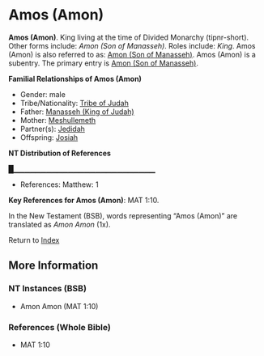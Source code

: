 # Amos (Amon)
**Amos (Amon)**. 
King living at the time of Divided Monarchy (tipnr-short). 
Other forms include: 
*Amon (Son of Manasseh)*. 
Roles include: 
_King_. 
Amos (Amon) is also referred to as: 
[Amon (Son of Manasseh)](Amon.3.md). 
Amos (Amon) is a subentry. The primary entry is 
[Amon (Son of Manasseh)](Amon.3.md). 




**Familial Relationships of Amos (Amon)**


* Gender: male
* Tribe/Nationality: [Tribe of Judah](../../../groups/md/acai/Judah.md)
* Father: [Manasseh (King of Judah)](Manasseh.2.md)
* Mother: [Meshullemeth](Meshullemeth.md)
* Partner(s): [Jedidah](Jedidah.md)
* Offspring: [Josiah](Josiah.md)


**NT Distribution of References**

█▁▁▁▁▁▁▁▁▁▁▁▁▁▁▁▁▁▁▁▁▁▁▁▁▁▁
* References: Matthew: 1



**Key References for Amos (Amon)**: 
MAT 1:10. 




In the New Testament (BSB), words representing “Amos (Amon)” are translated as 
*Amon Amon* (1x). 


Return to [Index](00-Index.md)

## More Information

### NT Instances (BSB)

* Amon Amon (MAT 1:10)



### References (Whole Bible)

* MAT 1:10



